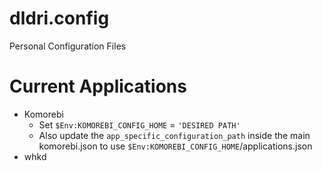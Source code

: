 # dldri.config
Personal Configuration Files

# Current Applications
- Komorebi
  - Set ```$Env:KOMOREBI_CONFIG_HOME``` = ```'DESIRED PATH'```
  - Also update the ```app_specific_configuration_path``` inside the main komorebi.json to use ```$Env:KOMOREBI_CONFIG_HOME```/applications.json
- whkd
